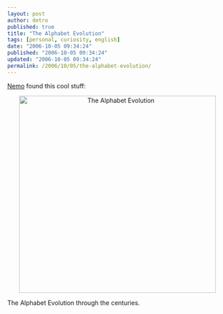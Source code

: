 ```yaml
---
layout: post
author: detro
published: true
title: "The Alphabet Evolution"
tags: [personal, curiosity, english]
date: "2006-10-05 09:34:24"
published: "2006-10-05 09:34:24"
updated: "2006-10-05 09:34:24"
permalink: /2006/10/05/the-alphabet-evolution/
---
```


<a href="http://blog.neminis.org/levoluzione-dellalfabeto.html">Nemo</a> found this cool stuff:
<div align="center"><a href="http://janpeters.net/pics/stuff/alphabet.gif"><img src="http://janpeters.net/pics/stuff/alphabet.gif" alt="The Alphabet Evolution" width="450"/></a></div>

The Alphabet Evolution through the centuries.
